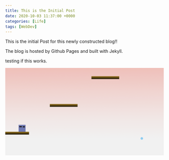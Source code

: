 ```yaml
---
title: This is the Initial Post
date: 2020-10-03 11:37:00 +0000
categories: [Life]
tags: [WebDev]
---
```


This is the initial Post for this newly constructed blog!!

The blog is hosted by Github Pages and built with Jekyll.  

testing if this works.  

![Try to display a GIF](/assets/img/CubeGame.gif)
